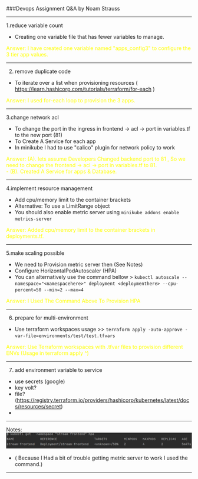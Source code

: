 ###Devops Assignment Q&A
by Noam Strauss


----
1.reduce variable count

- Creating one variable file that has fewer variables to manage.
<p style='color:yellow'>Answer: I have created one variable named "apps_config3" to configure the 3 tier app values.</p>


----
2. remove duplicate code
- To iterate over a list when provisioning resources
 ( https://learn.hashicorp.com/tutorials/terraform/for-each )
<p style='color:yellow'>Answer: I used for-each loop to provision the 3 apps.</p>


----
3.change network acl
- To change the port in the ingress in frontend -> acl -> port in variables.tf to the new port (81)
- To Create A Service for each app
- In minikube I had to use "calico" plugin for network policy to work
<p style='color:yellow'>Answer: 
 (A). lets assume Developers Changed backend port to 81 , So we need to change 
the frontend -> acl -> port in variables.tf to 81.<br>
 - 
(B). Created A Service for apps & Database.</p>

 


----
4.implement resource management
- Add cpu/memory limit to the container brackets
- Alternative: To use a LimitRange object
- You should also enable metric server using `minikube addons enable metrics-server`

 <p style='color:yellow'>Answer: Added cpu/memory limit to the container brackets in deployments.tf.</p>


----
5.make scaling possible
- We need to Provision metric server then (See Notes)
- Configure HorizontalPodAutoscaler (HPA) 
- You can alternatively use the command bellow >
`kubectl autoscale --namespace="<namespacehere>" deployment <deploymenthere> --cpu-percent=50 --min=2 --max=4`
 <p style='color:yellow'>Answer: I Used The Command Above To Provision HPA</p>

----
6. prepare for multi-environment
- Use terraform workspaces
 usage >> `terraform apply -auto-approve -var-file=environments/test/test.tfvars`
 <p style='color:yellow'>Answer: Use Terraform workspaces with .tfvar files to provision different ENVs (Usage in terraform apply ^)</p>


----
7. add environment variable to service
- use secrets (google)
- key volt?
- file?
(https://registry.terraform.io/providers/hashicorp/kubernetes/latest/docs/resources/secret)
- 
------------------------------------
Notes:
 ![img.png](img.png)
- ( Because I Had a bit of trouble getting metric server to work I used the command.)
-------------------------------------
